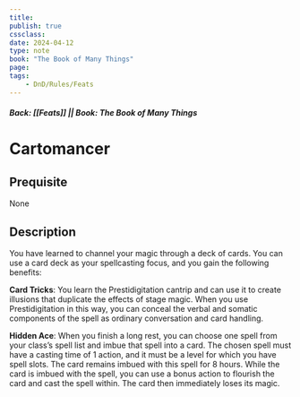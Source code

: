 ```yaml
---
title:
publish: true
cssclass:
date: 2024-04-12
type: note
book: "The Book of Many Things"
page: 
tags:
    - DnD/Rules/Feats
---
```


##### Back: [[Feats]] || Book: The Book of Many Things

# Cartomancer


## Prequisite 
None

## Description
You have learned to channel your magic through a deck of cards. You can use a card deck as your spellcasting focus, and you gain the following benefits:

**Card Tricks**: You learn the Prestidigitation cantrip and can use it to create illusions that duplicate the effects of stage magic. When you use Prestidigitation in this way, you can conceal the verbal and somatic components of the spell as ordinary conversation and card handling.

**Hidden Ace**: When you finish a long rest, you can choose one spell from your class’s spell list and imbue that spell into a card. The chosen spell must have a casting time of 1 action, and it must be a level for which you have spell slots. The card remains imbued with this spell for 8 hours. While the card is imbued with the spell, you can use a bonus action to flourish the card and cast the spell within. The card then immediately loses its magic.